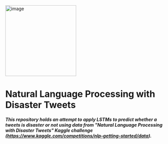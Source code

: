 <img width="221" alt="image" src="https://user-images.githubusercontent.com/89664911/167133072-f666276a-3bf0-48a0-89ce-572d15417ef4.png">

# Natural Language Processing with Disaster Tweets #
##### This repository holds an attempt to apply LSTMs to predict whether a tweets is  disaster or not using data from "Natural Language Processing with Disaster Tweets" Kaggle challenge (https://www.kaggle.com/competitions/nlp-getting-started/data).


